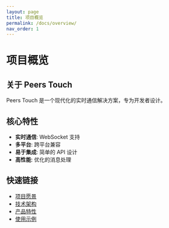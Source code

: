 ```yaml
---
layout: page
title: 项目概览
permalink: /docs/overview/
nav_order: 1
---
```


# 项目概览

## 关于 Peers Touch

Peers Touch 是一个现代化的实时通信解决方案，专为开发者设计。

## 核心特性

- **实时通信**: WebSocket 支持
- **多平台**: 跨平台兼容
- **易于集成**: 简单的 API 设计
- **高性能**: 优化的消息处理

## 快速链接

- [项目愿景](./vision.md)
- [技术架构](../technical/architecture.md)
- [产品特性](../product/features.md)
- [使用示例](../examples/basic-usage.md)